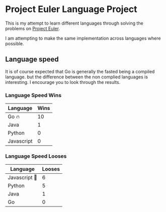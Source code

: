 # Project Euler Language Project

This is my attempt to learn different languages through solving the problems on [Project Euler](https://projecteuler.net/).

I am attempting to make the same implementation across languages where possible.

## Language speed

It is of course expected that Go is generally the fasted being a compiled language. but the difference between the non complied languages is interesting. I encourage you to look through the results.

### Language Speed Wins

| Language   | Wins  |
| ---------- | ----- |
| Go 🔥      | 10    |
| Java       | 1     |
| Python     | 0     |
| Javascript | 0     |

### Language Speed Looses

| Language        | Looses  |
| --------------- | ------- |
| Javascript 💩  | 6       |
| Python          | 5       |
| Java            | 1       |
| Go              | 0       |